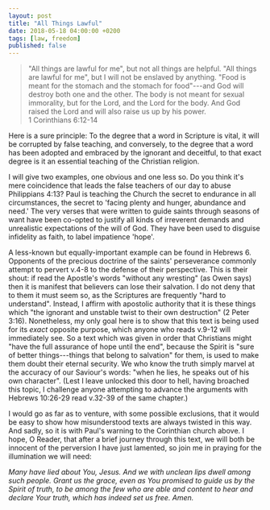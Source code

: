 ```yaml
---
layout: post
title: "All Things Lawful"
date: 2018-05-18 04:00:00 +0200
tags: [law, freedom]
published: false
---
```


> "All things are lawful for me", but not all things are helpful. "All things are lawful for me",
> but I will not be enslaved by anything. "Food is meant for the stomach and the stomach for
> food"---and God will destroy both one and the other. The body is not meant for sexual immorality,
> but for the Lord, and the Lord for the body. And God raised the Lord and will also raise us up
> by his power.  
> 1 Corinthians 6:12-14

Here is a sure principle: To the degree that a word in Scripture is vital, it will be corrupted by
false teaching, and conversely, to the degree that a word has been adopted and embraced by the
ignorant and deceitful, to that exact degree is it an essential teaching of the Christian religion.

I will give two examples, one obvious and one less so. Do you think it's mere coincidence that
leads the false teachers of our day to abuse Philippians 4:13? Paul is teaching the Church the
secret to endurance in all circumstances, the secret to 'facing plenty and hunger, abundance and
need.' The very verses that were written to guide saints through seasons of want have been co-opted
to justify all kinds of irreverent demands and unrealistic expectations of the will of God. They
have been used to disguise infidelity as faith, to label impatience 'hope'.

A less-known but equally-important example can be found in Hebrews 6. Opponents of the precious
doctrine of the saints' perseverance commonly attempt to pervert v.4-8 to the defense of their
perspective. This is their shout: if read the Apostle's words "without any wresting" (as Owen says)
then it is manifest that believers can lose their salvation. I do not deny that to them it must seem
so, as the Scriptures are frequently "hard to understand". Instead, I affirm with apostolic
authority that it is these things which "the ignorant and unstable twist to their own destruction"
(2 Peter 3:16). Nonetheless, my only goal here is to show that this text is being used for its
_exact_ opposite purpose, which anyone who reads v.9-12 will immediately see. So a text which was
given in order that Christians might "have the full assurance of hope until the end", because the
Spirit is "sure of better things---things that belong to salvation" for them, is used to make them
doubt their eternal security. We who know the truth simply marvel at the accuracy of our Saviour's
words: "when he lies, he speaks out of his own character".
(Lest I leave unlocked this door to hell, having broached this topic, I challenge
anyone attempting to advance the arguments with Hebrews 10:26-29 read v.32-39 of the same chapter.)

I would go as far as to venture, with some possible exclusions, that it would be easy to show how
misunderstood texts are always twisted in this way. And sadly, so it is with Paul's warning to the
Corinthian church above. I hope, O Reader, that after a brief journey through this text, we will
both be innocent of the perversion I have just lamented, so join me in praying for the illumination
we will need:

_Many have lied about You, Jesus. And we with unclean lips dwell among such people. Grant us the
grace, even as You promised to guide us by the Spirit of truth, to be among the few who are able and
content to hear and declare Your truth, which has indeed set us free. Amen._


